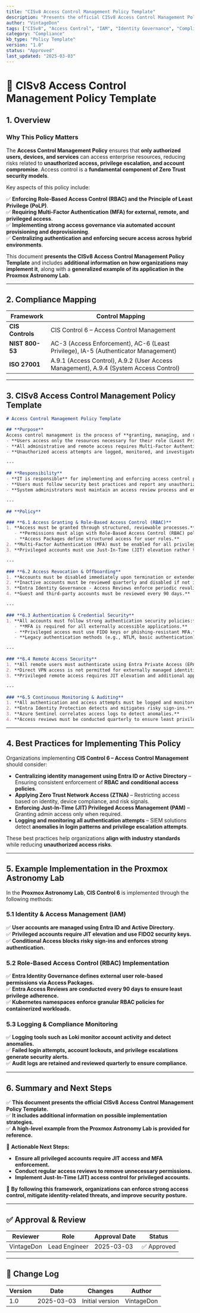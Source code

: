```yaml
---
title: "CISv8 Access Control Management Policy Template"
description: "Presents the official CISv8 Access Control Management Policy Template, with additional information on possible solutions and an example of its application in the Proxmox Astronomy Lab."
author: "VintageDon"
tags: ["CISv8", "Access Control", "IAM", "Identity Governance", "Compliance"]
category: "Compliance"
kb_type: "Policy Template"
version: "1.0"
status: "Approved"
last_updated: "2025-03-03"
---
```


# **🔐 CISv8 Access Control Management Policy Template**

## **1. Overview**  

### **Why This Policy Matters**  

The **Access Control Management Policy** ensures that **only authorized users, devices, and services** can access enterprise resources, reducing risks related to **unauthorized access, privilege escalation, and account compromise**. Access control is a **fundamental component of Zero Trust security models**.

Key aspects of this policy include:  

✅ **Enforcing Role-Based Access Control (RBAC) and the Principle of Least Privilege (PoLP)**.  
✅ **Requiring Multi-Factor Authentication (MFA) for external, remote, and privileged access**.  
✅ **Implementing strong access governance via automated account provisioning and deprovisioning**.  
✅ **Centralizing authentication and enforcing secure access across hybrid environments**.  

This document **presents the CISv8 Access Control Management Policy Template** and includes **additional information on how organizations may implement it**, along with a **generalized example of its application in the Proxmox Astronomy Lab**.

---

## **2. Compliance Mapping**  

| **Framework**      | **Control Mapping** |
|--------------------|--------------------|
| **CIS Controls**   | CIS Control 6 – Access Control Management |
| **NIST 800-53**    | AC-3 (Access Enforcement), AC-6 (Least Privilege), IA-5 (Authenticator Management) |
| **ISO 27001**      | A.9.1 (Access Control), A.9.2 (User Access Management), A.9.4 (System Access Control) |

---

## **3. CISv8 Access Control Management Policy Template**  

```markdown
# Access Control Management Policy Template  

## **Purpose**  
Access control management is the process of **granting, managing, and revoking access** to enterprise assets in a controlled and auditable manner. This policy ensures that:  
- **Users access only the resources necessary for their role (Least Privilege Enforcement).**  
- **All administrative and remote access requires Multi-Factor Authentication (MFA).**  
- **Unauthorized access attempts are logged, monitored, and investigated.**  

---

## **Responsibility**  
- **IT is responsible** for implementing and enforcing access control policies.  
- **Users must follow security best practices and report any unauthorized access.**  
- **System administrators must maintain an access review process and ensure compliance.**  

---

## **Policy**  

### **6.1 Access Granting & Role-Based Access Control (RBAC)**  
1. **Access must be granted through structured, reviewable processes.**  
   - **Permissions must align with Role-Based Access Control (RBAC) policies.**  
   - **Access Packages define structured access for user roles.**  
2. **Multi-Factor Authentication (MFA) must be enabled for all privileged and remote accounts.**  
3. **Privileged accounts must use Just-In-Time (JIT) elevation rather than persistent admin access.**  

---

### **6.2 Access Revocation & Offboarding**  
1. **Accounts must be disabled immediately upon termination or extended leave.**  
2. **Inactive accounts must be reviewed quarterly and disabled if not in use.**  
3. **Entra Identity Governance - Access Reviews enforce periodic revalidation of permissions.**  
4. **Guest and third-party accounts must be reviewed every 90 days.**  

---

### **6.3 Authentication & Credential Security**  
1. **All accounts must follow strong authentication security policies:**  
   - **MFA is required for all externally accessible applications.**  
   - **Privileged access must use FIDO keys or phishing-resistant MFA.**  
   - **Legacy authentication methods (e.g., NTLM, basic authentication) must be disabled.**  

---

### **6.4 Remote Access Security**  
1. **All remote users must authenticate using Entra Private Access (EPA) with MFA.**  
2. **Direct VPN access is not permitted for externally managed identities.**  
3. **Privileged remote access requires JIT elevation and additional approval.**  

---

### **6.5 Continuous Monitoring & Auditing**  
1. **All authentication and access attempts must be logged and monitored.**  
2. **Entra Identity Protection detects and mitigates risky sign-ins.**  
3. **Azure Sentinel correlates access logs to detect anomalies.**  
4. **Access reviews must be conducted quarterly to ensure least privilege adherence.**  

```

---

## **4. Best Practices for Implementing This Policy**  

Organizations implementing **CIS Control 6 – Access Control Management** should consider:  

- **Centralizing identity management using Entra ID or Active Directory** – Ensuring consistent enforcement of **RBAC and conditional access policies**.  
- **Applying Zero Trust Network Access (ZTNA)** – Restricting access based on identity, device compliance, and risk signals.  
- **Enforcing Just-In-Time (JIT) Privileged Access Management (PAM)** – Granting admin access only when required.  
- **Logging and monitoring all authentication attempts** – SIEM solutions detect **anomalies in login patterns and privilege escalation attempts**.  

These best practices help organizations **align with industry standards** while reducing **unauthorized access risks**.

---

## **5. Example Implementation in the Proxmox Astronomy Lab**  

In the **Proxmox Astronomy Lab**, **CIS Control 6** is implemented through the following methods:

### **5.1 Identity & Access Management (IAM)**  

✅ **User accounts are managed using Entra ID and Active Directory.**  
✅ **Privileged accounts require JIT elevation and use FIDO2 security keys.**  
✅ **Conditional Access blocks risky sign-ins and enforces strong authentication.**  

### **5.2 Role-Based Access Control (RBAC) Implementation**  

✅ **Entra Identity Governance defines external user role-based permissions via Access Packages.**  
✅ **Entra Access Reviews are conducted every 90 days to ensure least privilege adherence.**  
✅ **Kubernetes namespaces enforce granular RBAC policies for containerized workloads.**  

### **5.3 Logging & Compliance Monitoring**  

✅ **Logging tools such as Loki monitor account activity and detect anomalies.**  
✅ **Failed login attempts, account lockouts, and privilege escalations generate security alerts.**  
✅ **Audit logs are retained and reviewed quarterly to ensure compliance.**  

---

## **6. Summary and Next Steps**  

✅ **This document presents the official CISv8 Access Control Management Policy Template.**  
✅ **It includes additional information on possible implementation strategies.**  
✅ **A high-level example from the Proxmox Astronomy Lab is provided for reference.**  

📌 **Actionable Next Steps:**  

- **Ensure all privileged accounts require JIT access and MFA enforcement.**  
- **Conduct regular access reviews to remove unnecessary permissions.**  
- **Implement Just-In-Time (JIT) access control for privileged accounts.**  

🚀 **By following this framework, organizations can enforce strong access control, mitigate identity-related threats, and improve security posture.**  

----

## **✅ Approval & Review**  

| **Reviewer** | **Role** | **Approval Date** | **Status** |
|-------------|---------|------------------|------------|
| VintageDon | Lead Engineer | 2025-03-03 | ✅ Approved |

---

## **📜 Change Log**  

| **Version** | **Date** | **Changes** | **Author** |
|------------|---------|-------------|------------|
| 1.0 | 2025-03-03 | Initial version | VintageDon |
